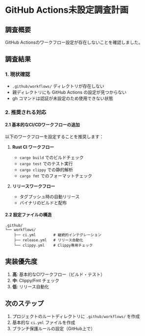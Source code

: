 # GitHub Actions未設定調査計画

## 調査概要
GitHub Actionsのワークフロー設定が存在しないことを確認しました。

## 調査結果

### 1. 現状確認
- `.github/workflows/` ディレクトリが存在しない
- 親ディレクトリにも GitHub Actions の設定が見つからない
- gh コマンドは認証が未設定のため使用できない状態

### 2. 推奨される対応

#### 2.1 基本的なCI/CDワークフローの追加
以下のワークフローを設定することを推奨します：

1. **Rust CI ワークフロー**
   - `cargo build` でのビルドチェック
   - `cargo test` でのテスト実行
   - `cargo clippy` での静的解析
   - `cargo fmt` でのフォーマットチェック

2. **リリースワークフロー**
   - タグプッシュ時の自動リリース
   - バイナリのビルドと配布

#### 2.2 設定ファイルの構造
```
.github/
└── workflows/
    ├── ci.yml        # 継続的インテグレーション
    ├── release.yml   # リリース自動化
    └── clippy.yml    # Clippy専用チェック
```

## 実装優先度
1. **高**: 基本的なCIワークフロー（ビルド・テスト）
2. **中**: Clippy/Fmt チェック
3. **低**: リリース自動化

## 次のステップ
1. プロジェクトのルートディレクトリに `.github/workflows/` を作成
2. 基本的な `ci.yml` ファイルを作成
3. ブランチ保護ルールの設定（GitHub上で）